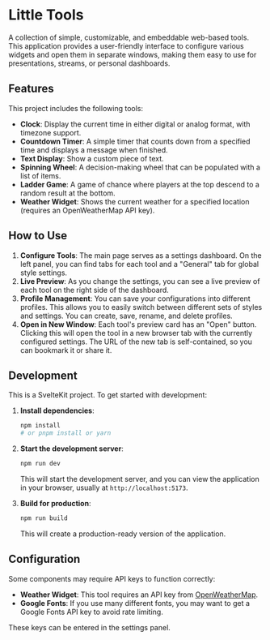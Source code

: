 # Little Tools

A collection of simple, customizable, and embeddable web-based tools. This application provides a user-friendly interface to configure various widgets and open them in separate windows, making them easy to use for presentations, streams, or personal dashboards.

## Features

This project includes the following tools:

- **Clock**: Display the current time in either digital or analog format, with timezone support.
- **Countdown Timer**: A simple timer that counts down from a specified time and displays a message when finished.
- **Text Display**: Show a custom piece of text.
- **Spinning Wheel**: A decision-making wheel that can be populated with a list of items.
- **Ladder Game**: A game of chance where players at the top descend to a random result at the bottom.
- **Weather Widget**: Shows the current weather for a specified location (requires an OpenWeatherMap API key).

## How to Use

1.  **Configure Tools**: The main page serves as a settings dashboard. On the left panel, you can find tabs for each tool and a "General" tab for global style settings.
2.  **Live Preview**: As you change the settings, you can see a live preview of each tool on the right side of the dashboard.
3.  **Profile Management**: You can save your configurations into different profiles. This allows you to easily switch between different sets of styles and settings. You can create, save, rename, and delete profiles.
4.  **Open in New Window**: Each tool's preview card has an "Open" button. Clicking this will open the tool in a new browser tab with the currently configured settings. The URL of the new tab is self-contained, so you can bookmark it or share it.

## Development

This is a SvelteKit project. To get started with development:

1.  **Install dependencies**:
    ```bash
    npm install
    # or pnpm install or yarn
    ```
2.  **Start the development server**:

    ```bash
    npm run dev
    ```

    This will start the development server, and you can view the application in your browser, usually at `http://localhost:5173`.

3.  **Build for production**:
    ```bash
    npm run build
    ```
    This will create a production-ready version of the application.

## Configuration

Some components may require API keys to function correctly:

- **Weather Widget**: This tool requires an API key from [OpenWeatherMap](https://openweathermap.org/api).
- **Google Fonts**: If you use many different fonts, you may want to get a Google Fonts API key to avoid rate limiting.

These keys can be entered in the settings panel.
